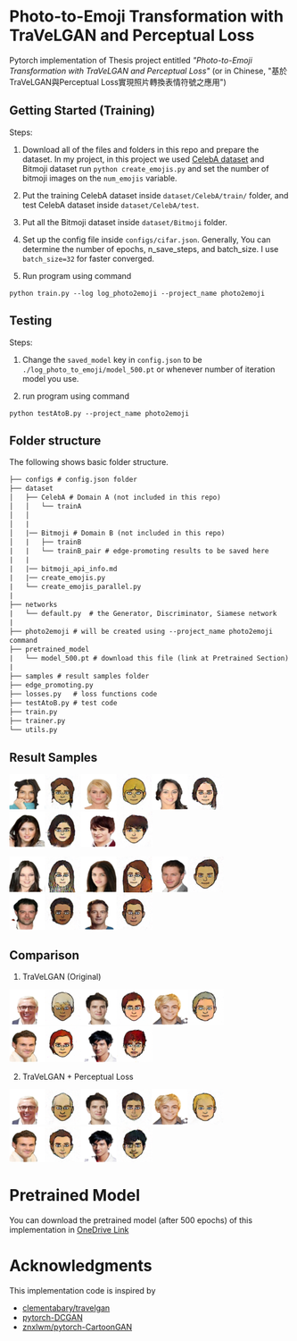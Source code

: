 # Photo-to-Emoji Transformation with TraVeLGAN and Perceptual Loss

Pytorch implementation of Thesis project entitled *"Photo-to-Emoji Transformation with TraVeLGAN and Perceptual Loss"* (or in Chinese, "基於TraVeLGAN與Perceptual Loss實現照⽚轉換表情符號之應⽤")

## Getting Started (Training)
Steps:
1. Download all of the files and folders in this repo and prepare the dataset. In my project, in this project we used [CelebA dataset](http://mmlab.ie.cuhk.edu.hk/projects/CelebA.html) and Bitmoji dataset run `python create_emojis.py` and set the number of bitmoji images on the `num_emojis` variable.

2. Put the training CelebA dataset inside `dataset/CelebA/train/` folder, and test CelebA dataset inside `dataset/CelebA/test`.

3. Put all the Bitmoji dataset inside `dataset/Bitmoji` folder.

4. Set up the config file inside `configs/cifar.json`. Generally, You can determine the number of epochs, n_save_steps, and batch_size. I use `batch_size=32` for faster converged.

5. Run program using command 
```
python train.py --log log_photo2emoji --project_name photo2emoji  
```

## Testing
Steps:
1. Change the `saved_model` key in `config.json` to be `./log_photo_to_emoji/model_500.pt` or whenever number of iteration model you use.

2. run program using command
```
python testAtoB.py --project_name photo2emoji
```

## Folder structure
The following shows basic folder structure.
```
├── configs # config.json folder
├── dataset
│   ├── CelebA # Domain A (not included in this repo)
│   │   └── trainA 
│   │   
│   |
│   |── Bitmoji # Domain B (not included in this repo)
│   |   ├── trainB 
|   |   └── trainB_pair # edge-promoting results to be saved here
|   |
|   |── bitmoji_api_info.md
|   |── create_emojis.py
|   └── create_emojis_parallel.py
|
├── networks
|   └── default.py  # the Generator, Discriminator, Siamese network
|
├── photo2emoji # will be created using --project_name photo2emoji command
├── pretrained_model
|   └── model_500.pt # download this file (link at Pretrained Section)
|
├── samples # result samples folder
├── edge_promoting.py
├── losses.py   # loss functions code 
├── testAtoB.py # test code
├── train.py
├── trainer.py
└── utils.py
```
## Result Samples
![1](./samples/1.png)![2](./samples/2.png)![3](./samples/3.png)![4](./samples/4.png)![5](./samples/5.png)

![6](./samples/6.png)![7](./samples/7.png)![8](./samples/8.png)![9](./samples/9.png)![10](./samples/10.png)

## Comparison
1. TraVeLGAN (Original)

![1](./samples/comparison/TraVeLGAN/1.png)![2](./samples/comparison/TraVeLGAN/2.png)![3](./samples/comparison/TraVeLGAN/3.png)![4](./samples/comparison/TraVeLGAN/4.png)![5](./samples/comparison/TraVeLGAN/5.png)

2. TraVeLGAN + Perceptual Loss

![1](./samples/comparison/TraVeLGAN_with_Perceptual_Loss/1.png)![2](./samples/comparison/TraVeLGAN_with_Perceptual_Loss/2.png)![3](./samples/comparison/TraVeLGAN_with_Perceptual_Loss/3.png)![4](./samples/comparison/TraVeLGAN_with_Perceptual_Loss/4.png)![5](./samples/comparison/TraVeLGAN_with_Perceptual_Loss/5.png)

# Pretrained Model
You can download the pretrained model (after 500 epochs) of this implementation in [OneDrive Link](https://1drv.ms/u/s!AjeiFbaHw5H2hyzcU7dNH8fvLAgd?e=d7lWGL)

# Acknowledgments
This implementation code is inspired by 
- [clementabary/travelgan](https://github.com/clementabary/travelgan)
- [pytorch-DCGAN](https://github.com/pytorch/examples/tree/master/dcgan)
- [znxlwm/pytorch-CartoonGAN](https://github.com/znxlwm/pytorch-CartoonGAN)
